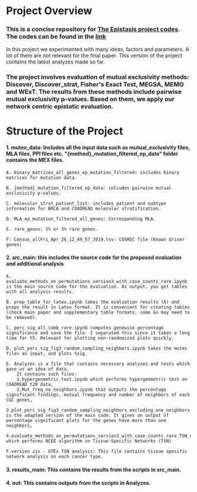 # Project Overview

### This is a concise repository for [The Epistasis project codes](https://gitlab.com/cansuyalcin/projects_portfolio/-/tree/master/Cancer%20Bioinformatics%20Research "Research"). The codes can be found in the [link](https://gitlab.com/cansuyalcin/projects_portfolio/-/tree/master/Cancer%20Bioinformatics%20Research "Research")

In this project we experimented with many ideas, factors and parameters. A lot of them are not relevant for the final paper. This version of the project contains the latest analyzes made so far. 

### The project involves evaluation of mutual exclusivity methods: Discover, Discover_strat, Fisher's Exact Test, MEGSA, MEMO and WExT. The results from these methods include pairwise mutual exclusivity p-values. Based on them, we apply our network centric epistatic evaluation.

# Structure of the Project

#### 1. mutex_data: Includes all the input data such as mutual_exclusivity files, MLA files, PPI files etc. "{method}_mutation_filtered_ep_data" folder contains the MEX files.

	A. binary_matrices_all_genes_ep_mutation_filtered: includes binary matrices for mutation data.

	B. {method}_mutation_filtered_ep_data: inlcudes pairwise mutual exclusivity p-values.

	C. molecular_strat_patient_list: includes patient and subtype information for BRCA and COADREAD molecular stratification.

	D. MLA_ep_mutation_filtered_all_genes: Corresponding MLA.

	E. rare_genes: 2% or 3% rare genes.

	F: Census_allFri_Apr_26_12_49_57_2019.tsv: COSMIC file (Known driver genes)


#### 2. src_main: this includes the source code for the proposed evaluation and additional analysis

	A. evaluate_methods_on_permutations_version3_with_case_counts_rare.ipynb is the main source code for the evaluation. As output, you get tables with all analysis results.

	B. prep_table_for_latex.ipynb takes the evaluation results (A) and preps the result in Latex format. It is convenient for creating tables (check main paper and supplementary table formats, some &s may need to be removed).

	C. perc_sig_all_comb_rare.ipynb computes genewise percentage significance and save the file. I separated this since it takes a long time for t5. Relevant for plotting non-randomized plots quickly.

	D. plot_perc_sig_fig3_random_sampling_neighbors.ipynb takes the mutex files as input, and plots %sig.

	E. Analyzes is a file that contains necessary analyzes and tests which gave us an idea of data. 
		It contains such files:
		1.hypergeometric_test.ipynb which performs hypergeometric test on COADREAD t20 data,
		2.Mut_freq_no_neighbors.ipynb that outputs the percentage significant findings, mutual frequency and number of neighbors of each CGC genes,
		3.plot_perc_sig_fig3_random_sampling_neighbors_excluding_one_neighbors.ipynb is the adapted version of the main code. It gives an output of percentage significant plots for the genes have more than one neighbors,
		4.evaluate_methods_on_permutations_version3_with_case_counts_rare_TSN_networks.ipynb which performs NCEE algorithm on Tissue-Specific Networks (TSN)

	F.version ziv - GTEx TSN analysis: This file contains tissue spesific network analysis on each cancer type. 

#### 3. results_main: This contains the results from the scripts in src_main.

#### 4. out: This contains outputs from the scripts in Analyzes. 

